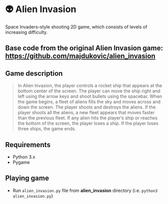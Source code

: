 # :alien: Alien Invasion
Space Invaders–style shooting 2D game, which consists of levels of increasing difficulty.


## Base code from the original Alien Invasion game: https://github.com/majdukovic/alien_invasion

## Game description

> In Alien Invasion, the player controls a rocket ship that appears
at the bottom center of the screen. The player can move the ship
right and left using the arrow keys and shoot bullets using the
spacebar. When the game begins, a fleet of aliens fills the sky
and moves across and down the screen. The player shoots and
destroys the aliens. If the player shoots all the aliens, a new fleet
appears that moves faster than the previous fleet. If any alien hits
the player’s ship or reaches the bottom of the screen, the player
loses a ship. If the player loses three ships, the game ends.

## Requirements
- Python 3.x
- Pygame

## Playing game
- Run `alien_invasion.py` file from **alien_invasion** directory
(i.e. `python3 alien_invasion.py`)
